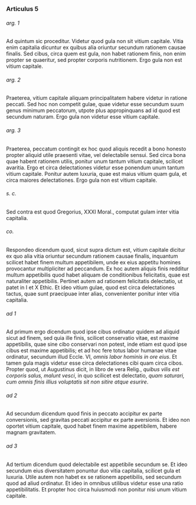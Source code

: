 ### Articulus 5

###### arg. 1
Ad quintum sic proceditur. Videtur quod gula non sit vitium capitale. Vitia enim capitalia dicuntur ex quibus alia oriuntur secundum rationem causae finalis. Sed cibus, circa quem est gula, non habet rationem finis, non enim propter se quaeritur, sed propter corporis nutritionem. Ergo gula non est vitium capitale.

###### arg. 2
Praeterea, vitium capitale aliquam principalitatem habere videtur in ratione peccati. Sed hoc non competit gulae, quae videtur esse secundum suum genus minimum peccatorum, utpote plus appropinquans ad id quod est secundum naturam. Ergo gula non videtur esse vitium capitale.

###### arg. 3
Praeterea, peccatum contingit ex hoc quod aliquis recedit a bono honesto propter aliquid utile praesenti vitae, vel delectabile sensui. Sed circa bona quae habent rationem utilis, ponitur unum tantum vitium capitale, scilicet avaritia. Ergo et circa delectationes videtur esse ponendum unum tantum vitium capitale. Ponitur autem luxuria, quae est maius vitium quam gula, et circa maiores delectationes. Ergo gula non est vitium capitale.

###### s. c.
Sed contra est quod Gregorius, XXXI Moral., computat gulam inter vitia capitalia.

###### co.
Respondeo dicendum quod, sicut supra dictum est, vitium capitale dicitur ex quo alia vitia oriuntur secundum rationem causae finalis, inquantum scilicet habet finem multum appetibilem, unde ex eius appetitu homines provocantur multipliciter ad peccandum. Ex hoc autem aliquis finis redditur multum appetibilis quod habet aliquam de conditionibus felicitatis, quae est naturaliter appetibilis. Pertinet autem ad rationem felicitatis delectatio, ut patet in I et X Ethic. Et ideo vitium gulae, quod est circa delectationes tactus, quae sunt praecipuae inter alias, convenienter ponitur inter vitia capitalia.

###### ad 1
Ad primum ergo dicendum quod ipse cibus ordinatur quidem ad aliquid sicut ad finem, sed quia ille finis, scilicet conservatio vitae, est maxime appetibilis, quae sine cibo conservari non potest, inde etiam est quod ipse cibus est maxime appetibilis; et ad hoc fere totus labor humanae vitae ordinatur, secundum illud Eccle. VI, *omnis labor hominis in ore eius*. Et tamen gula magis videtur esse circa delectationes cibi quam circa cibos. Propter quod, ut Augustinus dicit, in libro de vera Relig., *quibus vilis est corporis salus, malunt vesci*, in quo scilicet est delectatio, *quam saturari, cum omnis finis illius voluptatis sit non sitire atque esurire*.

###### ad 2
Ad secundum dicendum quod finis in peccato accipitur ex parte conversionis, sed gravitas peccati accipitur ex parte aversionis. Et ideo non oportet vitium capitale, quod habet finem maxime appetibilem, habere magnam gravitatem.

###### ad 3
Ad tertium dicendum quod delectabile est appetibile secundum se. Et ideo secundum eius diversitatem ponuntur duo vitia capitalia, scilicet gula et luxuria. Utile autem non habet ex se rationem appetibilis, sed secundum quod ad aliud ordinatur. Et ideo in omnibus utilibus videtur esse una ratio appetibilitatis. Et propter hoc circa huiusmodi non ponitur nisi unum vitium capitale.


